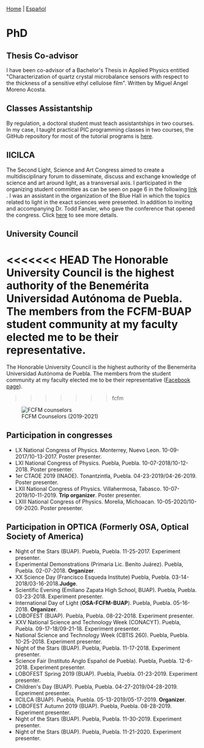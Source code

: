 [Home](index.md) | [Español](phdesp.md)
# PhD

## Thesis Co-advisor

I have been co-advisor of a Bachelor's Thesis in Applied Physics entitled "Characterization of quartz crystal microbalance sensors with respect to the thickness of a sensitive ethyl cellulose film". Written by Miguel Angel Moreno Acosta. 

## Classes Assistantship

By regulation, a doctoral student must teach assistantships in two courses. In my case, I taught practical PIC programming classes in two courses, the GitHub repository for most of the tutorial programs is [here](https://github.com/DavidSA06/Assembly). 

## IICILCA

The Second Light, Science and Art Congress aimed to create a multidisciplinary forum to disseminate, discuss and exchange knowledge of science and art around light, as a transversal axis. I participated in the organizing student committee as can be seen on page 6 in the following <a href="https://docplayer.es/140187627-Ii-cilca-segundo-congreso-internacional-luz-ciencia-arte.html">link <i class = "fa fa-external-link-alt"></i></a>. I was an assistant in the organization of the Blue Hall in which the topics related to light in the exact sciences were presented. In addition to inviting and accompanying Dr. Todd Fansler, who gave the conference that opened the congress. Click [here](osaesp.md/#IICILCA) to see more details. 

## University Council

<<<<<<< HEAD
The Honorable University Council is the highest authority of the Benemérita Universidad Autónoma de Puebla. The members from the FCFM-BUAP student community at my faculty elected me to be their representative.
=======
The Honorable University Council is the highest authority of the Benemérita Universidad Autónoma de Puebla. The members from the student community at my faculty elected me to be their representative ([Facebook page](https://www.facebook.com/Consejeros-Universitarios-David-Silva-y-Antonio-Libreros-832274403806471)).
>>>>>>> fcfm

<figure>
  <img
  src="https://imgur.com/D1Dsi2p.jpg"
  alt="FCFM counselors">
  <figcaption>FCFM Counselors (2019-2021)
  </figcaption>
</figure>

## Participation in congresses

- LX National Congress of Physics. Monterrey, Nuevo Leon. 10-09-2017/10-13-2017. Poster presenter.
- LXI National Congress of Physics. Puebla, Puebla. 10-07-2018/10-12-2018. Poster presenter.
- 1er CTAOE 2019 (INAOE). Tonantzintla, Puebla. 04-23-2019/04-26-2019. Poster presenter.
- LXII National Congress of Physics. Villahermosa, Tabasco. 10-07-2019/10-11-2019. **Trip organizer**. Poster presenter.
- LXIII National Congress of Physics. Morelia, Michoacan. 10-05-2020/10-09-2020. Poster presenter.


## Participation in OPTICA (Formerly OSA, Optical Society of America)

- Night of the Stars (BUAP). Puebla, Puebla. 11-25-2017. Experiment presenter.
- Experimental Demonstrations (Primaria Lic. Benito Juárez). Puebla, Puebla. 02-07-2018. **Organizer**.
- XX Science Day (Francisco Esqueda Institute) Puebla, Puebla. 03-14-2018/03-16-2018.**Judge**.
- Scientific Evening (Emiliano Zapata High School, BUAP). Puebla, Puebla. 03-23-2018. Experiment presenter.
- International Day of Light (**OSA-FCFM-BUAP**). Puebla, Puebla. 05-16-2018. **Organizer**.
- LOBOFEST (BUAP). Puebla, Puebla. 08-22-2018. Experiment presenter.
- XXV National Science and Technology Week (CONACYT). Puebla, Puebla. 09-17-18/09-21-18. Experiment presenter.
- National Science and Technology Week (CBTIS 260). Puebla, Puebla. 10-25-2018. Experiment presenter.
- Night of the Stars (BUAP). Puebla, Puebla. 11-17-2018. Experiment presenter.
- Science Fair (Instituto Anglo Español de Puebla). Puebla, Puebla. 12-6-2018. Experiment presenter.
- LOBOFEST Spring 2019 (BUAP). Puebla, Puebla. 01-23-2019. Experiment presenter.
- Children's Day (BUAP). Puebla, Puebla. 04-27-2019/04-28-2019. Experiment presenter.
- IICILCA (BUAP). Puebla, Puebla. 05-13-2019/05-17-2019. **Organizer**.
- LOBOFEST Autumn 2019 (BUAP). Puebla, Puebla. 08-28-2019. Experiment presenter.
- Night of the Stars (BUAP). Puebla, Puebla. 11-30-2019. Experiment presenter.
- Night of the Stars (BUAP). Puebla, Puebla. 11-21-2020. Experiment presenter.